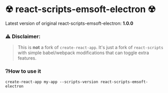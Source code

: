 # ☢ react-scripts-emsoft-electron ☢
Latest version of original react-scripts-emsoft-electron: **1.0.0**

### ⚠️ Disclaimer:
> This is **not** a fork of ```create-react-app```. It's just a fork of ```react-scripts``` with simple babel/webpack modifications that can toggle extra features.

### ❔How to use it
```create-react-app my-app --scripts-version react-scripts-emsoft-electron```